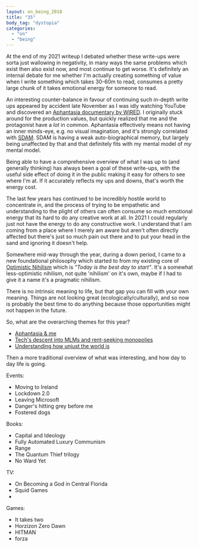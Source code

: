```yaml
---
layout: on_being_2018
title: "35"
body_tag: "dystopia"
categories:
  - "on"
  - "being"
---
```


At the end of my 2021 writeup I debated whether these write-ups were sorta just wallowing in negativity, in many ways
the same problems which exist then also exist now, and most continue to get worse. It's definitely an internal debate
for me whether I'm actually creating something of value when I write something which takes 30-60m to read, consumes a
pretty large chunk of it takes emotional energy for someone to read.

An interesting counter-balance in favour of continuing such in-depth write ups appeared by accident late November as I
was idly watching YouTube and discovered an [Aphantasia documentary by WIRED][aphant-wired]. I originally stuck around
for the production values, but quickly realized that me and the protagonist have a _lot_ in common. Aphantasia
effectively means not having an inner minds-eye, e.g. no visual imagination, and it's strongly correlated with
[SDAM][sdam]. SDAM is having a weak auto-biographical memory, but largely being unaffected by that and that definitely
fits with my mental model of _my_ mental model.

Being able to have a comprehensive overview of what I was up to (and generally thinking) has always been a goal of these
write-ups, with the useful side effect of doing it in the public making it easy for others to see where I'm at. If it
accurately reflects my ups and downs, that's worth the energy cost.

The last few years has continued to be incredibly hostile world to concentrate in, and the process of trying to be
empathetic and understanding to the plight of others can often consume so much emotional energy that its hard to do any
creative work at all. In 2021 I could regularly just not have the energy to do any constructive work. I understand that
I am coming from a place where I merely am aware but aren't often directly affected but there's just so much pain out
there and to put your head in the sand and ignoring it doesn't help.

Somewhere mid-way through the year, during a down period, I came to a new foundational philosophy which started to from
my existing core of [Optimistic Nihilism](https://www.youtube.com/watch?v=MBRqu0YOH14) which is _"Today is the best day
to start"_. It's a somewhat less-optimistic nihilism, not quite 'nihilism' on it's own, maybe if I had to give it a name
it's a pragmatic nihilism.

There is no intrinsic meaning to life, but that gap you can fill with your own meaning. Things are not looking great
(ecologically/culturally), and so now is probably the best time to do anything because those opportunities might not
happen in the future.

So, what are the overarching themes for this year?

- [Aphantasia & me](/on/thinking/blindly)
- [Tech's descent into MLMs and rent-seeking monopolies](/)
- [Understanding how unjust the world is]()

Then a more traditional overview of what was interesting, and how day to day life is going.

Events:

- Moving to Ireland
- Lockdown 2.0
- Leaving Microsoft
- Danger's hitting grey before me
- Fostered dogs

Books:

- Capital and Ideology
- Fully Automated Luxury Communism
- Range
- The Quantum Thief trilogy
- No Ward Yet

TV:

- On Becoming a God in Central Florida
- Squid Games
-

Games:

- It takes two
- Horzizon Zero Dawn
- HITMAN
- forza

[aphant-wired]: https://www.wired.co.uk/video/watch/aphantasia-the-people-without-a-minds-eye-out-of-mind-wired-uk
[sdam]: https://www.bbc.com/future/article/20181112-severely-deficient-autobiographical-memory-is-surprisi

